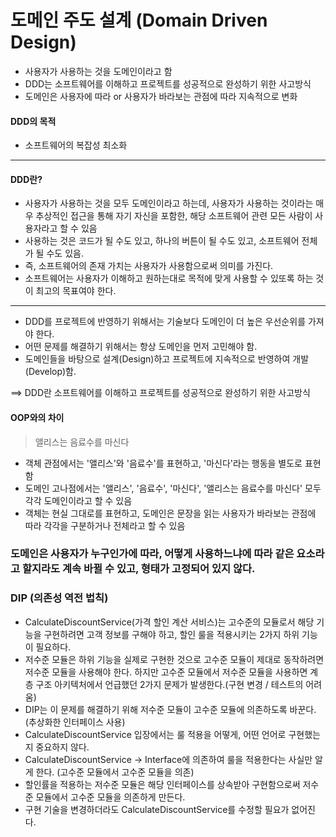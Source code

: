 # 도메인 주도 설계 (Domain Driven Design)
- 사용자가 사용하는 것을 도메인이라고 함
- DDD는 소프트웨어를 이해하고 프로젝트를 성공적으로 완성하기 위한 사고방식
- 도메인은 사용자에 따라 or 사용자가 바라보는 관점에 따라 지속적으로 변화

#### DDD의 목적
- 소프트웨어의 복잡성 최소화
---


#### DDD란?
- 사용자가 사용하는 것을 모두 도메인이라고 하는데, 사용자가 사용하는 것이라는 매우 추상적인 접근을 통해 자기 자신을 포함한, 해당 소프트웨어 관련 모든 사람이 사용자라고 할 수 있음
- 사용하는 것은 코드가 될 수도 있고, 하나의 버튼이 될 수도 있고, 소프트웨어 전체가 될 수도 있음.
- 즉, 소프트웨어의 존재 가치는 사용자가 사용함으로써 의미를 가진다.
- 소프트웨어는 사용자가 이해하고 원하는대로 목적에 맞게 사용할 수 있또록 하는 것이 최고의 목표여야 한다.

---
- DDD를 프로젝트에 반영하기 위해서는 기술보다 도메인이 더 높은 우선순위를 가져야 한다.
- 어떤 문제를 해결하기 위해서는 항상 도메인을 먼저 고민해야 함.
- 도메인들을 바탕으로 설계(Design)하고 프로젝트에 지속적으로 반영하여 개발(Develop)함.

==> DDD란 소프트웨어를 이해하고 프로젝트를 성공적으로 완성하기 위한 사고방식

#### OOP와의 차이
> 앨리스는 음료수를 마신다
- 객체 관점에서는 '앨리스'와 '음료수'를 표현하고, '마신다'라는 행동을 별도로 표현함
- 도메인 고나점에서는 '앨리스', '음료수', '마신다', '앨리스는 음료수를 마신다' 모두 각각 도메인이라고 할 수 있음
- 객체는 현실 그대로를 표현하고, 도메인은 문장을 읽는 사용자가 바라보는 관점에 따라 각각을 구분하거나 전체라고 할 수 있음
### 도메인은 사용자가 누구인가에 따라, 어떻게 사용하느냐에 따라 같은 요소라고 할지라도 계속 바뀔 수 있고, 형태가 고정되어 있지 않다.


### DIP (의존성 역전 법칙)
- CalculateDiscountService(가격 할인 계산 서비스)는 고수준의 모듈로서 해당 기능을 구현하려면 고객 정보를 구해야 하고, 할인 룰을 적용시키는 2가지 하위 기능이 필요하다.
- 저수준 모듈은 하위 기능을 실제로 구현한 것으로 고수준 모듈이 제대로 동작하려면 저수준 모듈을 사용해야 한다. 하지만 고수준 모듈에서 저수준 모듈을 사용하면 계층 구조 아키텍처에서 언급했던 2가지 문제가 발생한다.(구현 변경 / 테스트의 어려움)
- DIP는 이 문제를 해결하기 위해 저수준 모듈이 고수준 모듈에 의존하도록 바꾼다. (추상화한 인터페이스 사용)
- CalculateDiscountService 입장에서는 룰 적용을 어떻게, 어떤 언어로 구현했는지 중요하지 않다.
- CalculateDiscountService -> Interface에 의존하여 룰을 적용한다는 사실만 알게 한다. (고수준 모듈에서 고수준 모듈을 의존)
- 할인률을 적용하는 저수준 모듈은 해당 인터페이스를 상속받아 구현함으로써 저수준 모듈에서 고수준 모듈을 의존하게 만든다.
- 구현 기술을 변경하더라도 CalculateDiscountService를 수정할 필요가 없어진다.